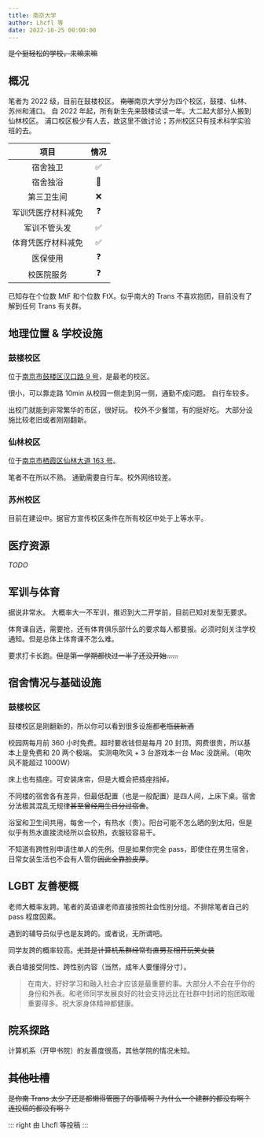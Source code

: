 ```yaml
---
title: 南京大学
author: Lhcfl 等
date: 2022-10-25 00:00:00
---
```


~~是个挺轻松的学校，来嘛来嘛~~  

## 概况

笔者为 2022 级，目前在鼓楼校区。
~~南哪~~南京大学分为四个校区，鼓楼、仙林、苏州和浦口。
自 2022 年起，所有新生先来鼓楼试读一年。大二起大部分人搬到仙林校区。
浦口校区极少有人去，故这里不做讨论；苏州校区只有技术科学实验班的去。

|项目|情况|
|:---:|:---:|
|宿舍独卫| ✅|
|宿舍独浴|🤔|
|第三卫生间|❌|
|军训凭医疗材料减免|❓|
|军训不管头发|✅|
|体育凭医疗材料减免|✅|
|医保使用|❓|
|校医院服务|❓|

已知存在个位数 MtF 和个位数 FtX。似乎南大的 Trans 不喜欢抱团，目前没有了解到任何 Trans 有关群。

## 地理位置 & 学校设施

### 鼓楼校区

位于[南京市鼓楼区汉口路 9 号](https://amap.com/place/B00190B4AC)，是最老的校区。

很小，可以靠走路 10min 从校园一侧走到另一侧，通勤不成问题。
自行车较多。

出校门就能到非常繁华的市区，很好玩。
校外不少餐馆，有的挺好吃。
大部分设施比较老旧或者刚刚翻新。

### 仙林校区

位于[南京市栖霞区仙林大道 163 号](https://amap.com/place/B00190CVRT)。

笔者不在所以不熟。
通勤需要自行车。校外网络较差。

### 苏州校区

目前在建设中。据官方宣传校区条件在所有校区中处于上等水平。

## 医疗资源

_TODO_

## 军训与体育

据说非常水。
大概率大一不军训，推迟到大二开学前，目前已知对发型无要求。

体育课自选，需要抢，还有体育俱乐部什么的要求每人都要报。必须时刻关注学校通知。但是总体上体育课不怎么难。

要求打卡长跑。~~但是第一学期都快过一半了还没开始……~~

## 宿舍情况与基础设施

### 鼓楼校区

鼓楼校区是刚翻新的，所以你可以看到很多设施都~~老瓶装新酒~~  

校园网每月前 360 小时免费。超时要收钱但是每月 20 封顶。网费很贵，所以基本上是免费和 20 两个极端。
实测电吹风 + 3 台游戏本一台 Mac 没跳闸。（电吹风不能超过 1000W）

床上也有插座。可安装床帘，但是大概会把插座挡掉。

不同楼的宿舍各有差异，但最低配置（也是一般配置）是四人间，上床下桌。宿舍分法极其混乱无规律~~甚至曾经用生日分过宿舍~~。

浴室和卫生间共用，每舍一个，有热水（贵）。阳台可能不怎么晒的到太阳，但是似乎有热水直接流经所以会较热，衣服较容易干。

不知道有跨性别申请住单人的先例。但是如果你完全 pass，即使住在男生宿舍，日常女装生活也不会有人管你~~因此全靠脸皮厚~~。

## LGBT 友善梗概

老师大概率友跨。笔者的英语课老师直接按照社会性别分组。不排除笔者自己的 pass 程度因素。

遇到的辅导员似乎也是友跨的。或者说，无所谓吧。

同学友跨的概率较高。~~尤其是计算机系群经常有直男互相开玩笑女装~~

表白墙接受同性、跨性别内容（当然，成年人要懂得分寸）。
  
> 在南大，好好学习和融入社会才应该是最重要的事。大部分人不会在乎你的身份和外表。和老师同学发展良好的社会支持远比在社群中封闭的抱团取暖重要得多。祝大家身体精神都健康。

## 院系探路

计算机系（开甲书院）的友善度很高，其他学院的情况未知。

## ~~其他吐槽~~  

~~是你南 Trans 太少了还是都懒得管圈子的事情啊？为什么一个建群的都没有啊？连投稿的都没有啊？~~  

::: right
由 Lhcfl 等投稿
:::

<!--
{{< sign-off-by "Lhcfl" >}}
-->
